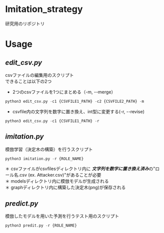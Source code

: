 # Imitation_strategy
研究用のリポジトリ  
  
# Usage
## ***edit_csv.py***  
csvファイルの編集用のスクリプト  
できることは以下の2つ  
- 2つのcsvファイルを1つにまとめる（-m, --merge） 
```python
python3 edit_csv.py -c1 {CSVFILE1_PATH} -c2 {CSVFILE2_PATH} -m
```  
  
- csvfile内の文字列を数字に置き換え、int型に変更する(-r, --revise)
```python
python3 edit_csv.py -c1 {CSVFILE1_PATH} -r
```  
  
## ***imitation.py***  
模倣学習（決定木の構築）を行うスクリプト  
```python
python3 imitation.py -r {ROLE_NAME}
```  
＊ csvファイルがcsvfilesディレクトリ内に ***文字列を数字に置き換え済み***の"ロール名.csv (ex. Attacker.csv)"があることが必要  
＊ modelsディレクトリ内に模倣モデルが生成される  
＊ graphディレクトリ内に構築した決定木(png)が保存される

## ***predict.py***
模倣したモデルを用いた予測を行うテスト用のスクリプト  
```python
python3 predit.py -r {ROLE_NAME}
```

